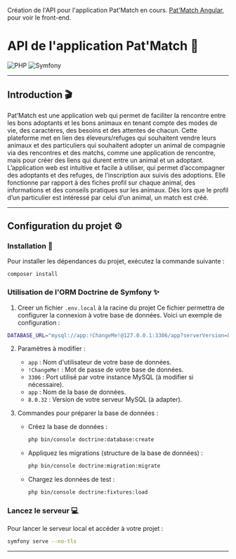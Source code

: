 Création de l'API pour l'application Pat'Match en cours.
[Pat'Match Angular](https://github.com/AlexHamon74/patMatch-ng), pour voir le front-end.


# API de l'application Pat'Match 🦮

![PHP](https://img.shields.io/badge/PHP-777BB4?style=for-the-badge&logo=php&logoColor=white)
![Symfony](https://img.shields.io/badge/Symfony-000000?style=for-the-badge&logo=Symfony&logoColor=white)

---

## Introduction 🎬

Pat’Match est une application web qui permet de faciliter la rencontre entre les bons
adoptants et les bons animaux en tenant compte des modes de vie, des caractères, des
besoins et des attentes de chacun. Cette plateforme met en lien des éleveurs/refuges qui
souhaitent vendre leurs animaux et des particuliers qui souhaitent adopter un animal de
compagnie via des rencontres et des matchs, comme une application de rencontre, mais
pour créer des liens qui durent entre un animal et un adoptant.
L’application web est intuitive et facile à utiliser, qui permet d’accompagner des adoptants et
des refuges, de l’inscription aux suivis des adoptions. Elle fonctionne par rapport à des
fiches profil sur chaque animal, des informations et des conseils pratiques sur les animaux.
Dès lors que le profil d’un particulier est intéressé par celui d’un animal, un match est créé.

---

## Configuration du projet ⚙️

### Installation 🔧
Pour installer les dépendances du projet, exécutez la commande suivante :
```bash
composer install
```

### Utilisation de l'ORM Doctrine de Symfony ✨
1. Creer un fichier `.env.local` à la racine du projet
Ce fichier permettra de configurer la connexion à votre base de données. Voici un exemple de configuration :
```bash
DATABASE_URL="mysql://app:!ChangeMe!@127.0.0.1:3306/app?serverVersion=8.0.32&charset=utf8mb4"
```

2. Paramètres à modifier :
    - `app` : Nom d'utilisateur de votre base de données.
    - `!ChangeMe!` : Mot de passe de votre base de données.
    - `3306` : Port utilisé par votre instance MySQL (à modifier si nécessaire).
    - `app` : Nom de la base de données.
    - `8.0.32` : Version de votre serveur MySQL (à adapter).

3. Commandes pour préparer la base de données :
    - Créez la base de données :
        ```bash
        php bin/console doctrine:database:create
      ```

    - Appliquez les migrations (structure de la base de données) :
        ```bash
        php bin/console doctrine:migration:migrate
        ```

    - Chargez les données de test :
        ```bash
        php bin/console doctrine:fixtures:load
        ```

### Lancez le serveur 💻
Pour lancer le serveur local et accéder à votre projet :
```bash
symfony serve --no-tls
```
---
